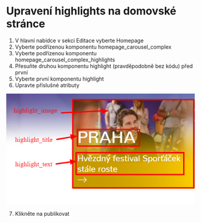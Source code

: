 # Upravení highlights na domovské stránce

1. V hlavní nabídce v sekci Editace vyberte Homepage
2. Vyberte podřízenou komponentu homepage_carousel_complex
3. Vyberte podřízenou komponentu homepage_carousel_complex_highlights
4. Přesuňte druhou komponentu highlight (pravděpodobně bez kódu) před první
5. Vyberte první komponentu highlight
6. Upravte příslušné atributy

![](/images/docImages/hlPopis.png)

7. Klikněte na publikovat